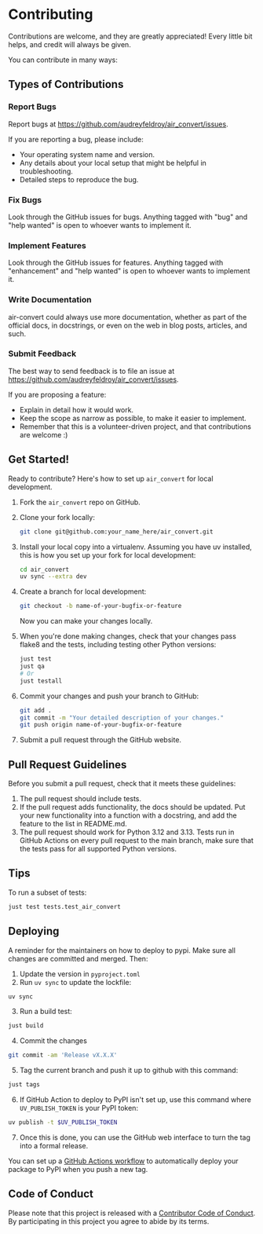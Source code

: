 # Contributing

Contributions are welcome, and they are greatly appreciated! Every little bit helps, and credit will always be given.

You can contribute in many ways:

## Types of Contributions

### Report Bugs

Report bugs at https://github.com/audreyfeldroy/air_convert/issues.

If you are reporting a bug, please include:

- Your operating system name and version.
- Any details about your local setup that might be helpful in troubleshooting.
- Detailed steps to reproduce the bug.

### Fix Bugs

Look through the GitHub issues for bugs. Anything tagged with "bug" and "help wanted" is open to whoever wants to implement it.

### Implement Features

Look through the GitHub issues for features. Anything tagged with "enhancement" and "help wanted" is open to whoever wants to implement it.

### Write Documentation

air-convert could always use more documentation, whether as part of the official docs, in docstrings, or even on the web in blog posts, articles, and such.

### Submit Feedback

The best way to send feedback is to file an issue at https://github.com/audreyfeldroy/air_convert/issues.

If you are proposing a feature:

- Explain in detail how it would work.
- Keep the scope as narrow as possible, to make it easier to implement.
- Remember that this is a volunteer-driven project, and that contributions are welcome :)

## Get Started!

Ready to contribute? Here's how to set up `air_convert` for local development.

1. Fork the `air_convert` repo on GitHub.
2. Clone your fork locally:

   ```sh
   git clone git@github.com:your_name_here/air_convert.git
   ```

3. Install your local copy into a virtualenv. Assuming you have uv installed, this is how you set up your fork for local development:

   ```sh
   cd air_convert
   uv sync --extra dev
   ```

4. Create a branch for local development:

   ```sh
   git checkout -b name-of-your-bugfix-or-feature
   ```

   Now you can make your changes locally.

5. When you're done making changes, check that your changes pass flake8 and the tests, including testing other Python versions:

   ```sh
   just test   
   just qa
   # Or
   just testall
   ```

6. Commit your changes and push your branch to GitHub:

   ```sh
   git add .
   git commit -m "Your detailed description of your changes."
   git push origin name-of-your-bugfix-or-feature
   ```

7. Submit a pull request through the GitHub website.

## Pull Request Guidelines

Before you submit a pull request, check that it meets these guidelines:

1. The pull request should include tests.
2. If the pull request adds functionality, the docs should be updated. Put your new functionality into a function with a docstring, and add the feature to the list in README.md.
3. The pull request should work for Python 3.12 and 3.13. Tests run in GitHub Actions on every pull request to the main branch, make sure that the tests pass for all supported Python versions.

## Tips

To run a subset of tests:

```sh
just test tests.test_air_convert
```

## Deploying

A reminder for the maintainers on how to deploy to pypi. Make sure all changes are committed and merged. Then:

1. Update the version in `pyproject.toml`
2. Run `uv sync` to update the lockfile:

```sh
uv sync
```

3. Run a build test:

```sh
just build
```

4. Commit the changes

```sh
git commit -am 'Release vX.X.X'
```

5. Tag the current branch and push it up to github with this command:

```sh
just tags
```

6. If GitHub Action to deploy to PyPI isn't set up, use this command where `UV_PUBLISH_TOKEN` is your PyPI token:

```sh
uv publish -t $UV_PUBLISH_TOKEN
```

7. Once this is done, you can use the GitHub web interface to turn the tag into a formal release.

You can set up a [GitHub Actions workflow](https://docs.github.com/en/actions/use-cases-and-examples/building-and-testing/building-and-testing-python#publishing-to-pypi) to automatically deploy your package to PyPI when you push a new tag.

## Code of Conduct

Please note that this project is released with a [Contributor Code of Conduct](CODE_OF_CONDUCT.md). By participating in this project you agree to abide by its terms.
